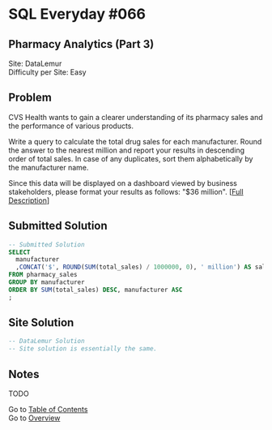 # SQL Everyday \#066

## Pharmacy Analytics (Part 3)

Site: DataLemur\
Difficulty per Site: Easy

## Problem

CVS Health wants to gain a clearer understanding of its pharmacy sales and the performance of various products.

Write a query to calculate the total drug sales for each manufacturer. Round the answer to the nearest million and report your results in descending order of total sales. In case of any duplicates, sort them alphabetically by the manufacturer name.

Since this data will be displayed on a dashboard viewed by business stakeholders, please format your results as follows: "$36 million". [[Full Description](https://datalemur.com/questions/total-drugs-sales)]

## Submitted Solution

```sql
-- Submitted Solution
SELECT 
  manufacturer
  ,CONCAT('$', ROUND(SUM(total_sales) / 1000000, 0), ' million') AS sales_mil
FROM pharmacy_sales
GROUP BY manufacturer
ORDER BY SUM(total_sales) DESC, manufacturer ASC
; 
```

## Site Solution

```sql
-- DataLemur Solution 
-- Site solution is essentially the same.
```

## Notes

TODO

Go to [Table of Contents](/README.md#contents)\
Go to [Overview](/README.md)
